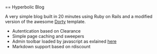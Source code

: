 == Hyperbolic Blog

A very simple blog built in 20 minutes using Ruby on Rails and a modified version of the awesome [Dorty](https://github.com/cloudhead/dorothy) template.

* Autentication based on Clearance
* Simple page caching and sweepers
* Admin toolbar loaded by javascript as exlained [here](http://railscasts.com/episodes/169-dynamic-page-caching-revised)
* Markdown support based on rdiscount